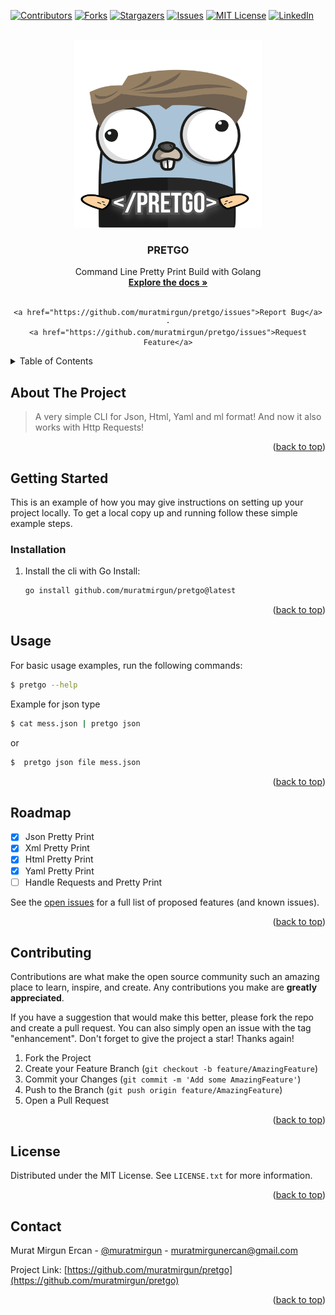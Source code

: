 
<!-- PROJECT SHIELDS -->
[![Contributors][contributors-shield]][contributors-url]
[![Forks][forks-shield]][forks-url]
[![Stargazers][stars-shield]][stars-url]
[![Issues][issues-shield]][issues-url]
[![MIT License][license-shield]][license-url]
[![LinkedIn][linkedin-shield]][linkedin-url]

<!-- PROJECT LOGO -->
<br />
<div align="center">
  <a href="https://github.com/muratmirgun/pretgo">
    <img src="static/logo.png" alt="Logo" width="300" height="300">
  </a>

<h3 align="center">PRETGO</h3>

  <p align="center">
    Command Line Pretty Print Build with Golang
    <br />
    <a href="https://github.com/muratmirgun/pretgo"><strong>Explore the docs »</strong></a>
    <br />
    <br />

    <a href="https://github.com/muratmirgun/pretgo/issues">Report Bug</a>
    ·
    <a href="https://github.com/muratmirgun/pretgo/issues">Request Feature</a>
  </p>
</div>



<!-- TABLE OF CONTENTS -->
<details>
  <summary>Table of Contents</summary>
  <ol>
    <li>
      <a href="#about-the-project">About The Project</a>
    </li>
    <li>
      <a href="#getting-started">Getting Started</a>
      <ul>
        <li><a href="#installation">Installation</a></li>
      </ul>
    </li>
    <li><a href="#usage">Usage</a></li>
    <li><a href="#roadmap">Roadmap</a></li>
    <li><a href="#contributing">Contributing</a></li>
    <li><a href="#license">License</a></li>
    <li><a href="#contact">Contact</a></li>
  </ol>
</details>



<!-- ABOUT THE PROJECT -->
## About The Project

> A very simple CLI for Json, Html, Yaml and ml format! And now it also works with Http Requests!

<p align="right">(<a href="#readme-top">back to top</a>)</p>


<!-- GETTING STARTED -->
## Getting Started

This is an example of how you may give instructions on setting up your project locally.
To get a local copy up and running follow these simple example steps.


### Installation

1. Install the cli with Go Install:
   ```sh
   go install github.com/muratmirgun/pretgo@latest
   ```

<p align="right">(<a href="#readme-top">back to top</a>)</p>



<!-- USAGE EXAMPLES -->
## Usage

For basic usage examples, run the following commands:

```sh
$ pretgo --help
```

Example for json type
```sh
$ cat mess.json | pretgo json
```
or

```sh
$  pretgo json file mess.json
```


<p align="right">(<a href="#readme-top">back to top</a>)</p>



<!-- ROADMAP -->
## Roadmap

- [x] Json Pretty Print
- [x] Xml Pretty Print
- [x] Html Pretty Print
- [x] Yaml Pretty Print
- [ ] Handle Requests and Pretty Print

See the [open issues](https://github.com/muratmirgun/pretgo/issues) for a full list of proposed features (and known issues).

<p align="right">(<a href="#readme-top">back to top</a>)</p>



<!-- CONTRIBUTING -->
## Contributing

Contributions are what make the open source community such an amazing place to learn, inspire, and create. Any contributions you make are **greatly appreciated**.

If you have a suggestion that would make this better, please fork the repo and create a pull request. You can also simply open an issue with the tag "enhancement".
Don't forget to give the project a star! Thanks again!

1. Fork the Project
2. Create your Feature Branch (`git checkout -b feature/AmazingFeature`)
3. Commit your Changes (`git commit -m 'Add some AmazingFeature'`)
4. Push to the Branch (`git push origin feature/AmazingFeature`)
5. Open a Pull Request

<p align="right">(<a href="#readme-top">back to top</a>)</p>



<!-- LICENSE -->
## License

Distributed under the MIT License. See `LICENSE.txt` for more information.

<p align="right">(<a href="#readme-top">back to top</a>)</p>



<!-- CONTACT -->
## Contact

Murat Mirgun Ercan - [@muratmirgun](https://twitter.com/muratmirgun) - muratmirgunercan@gmail.com

Project Link: [https://github.com/muratmirgun/pretgo](https://github.com/muratmirgun/pretgo)

<p align="right">(<a href="#readme-top">back to top</a>)</p>




<!-- MARKDOWN LINKS & IMAGES -->
<!-- https://www.markdownguide.org/basic-syntax/#reference-style-links -->
[contributors-shield]: https://img.shields.io/github/contributors/muratmirgun/pretgo.svg?style=for-the-badge
[contributors-url]: https://github.com/muratmirgun/pretgo/graphs/contributors
[forks-shield]: https://img.shields.io/github/forks/muratmirgun/pretgo.svg?style=for-the-badge
[forks-url]: https://github.com/muratmirgun/pretgo/network/members
[stars-shield]: https://img.shields.io/github/stars/muratmirgun/pretgo.svg?style=for-the-badge
[stars-url]: https://github.com/muratmirgun/pretgo/stargazers
[issues-shield]: https://img.shields.io/github/issues/muratmirgun/pretgo.svg?style=for-the-badge
[issues-url]: https://github.com/muratmirgun/pretgo/issues
[license-shield]: https://img.shields.io/github/license/muratmirgun/pretgo.svg?style=for-the-badge
[license-url]: https://github.com/muratmirgun/pretgo/blob/master/LICENSE.txt
[linkedin-shield]: https://img.shields.io/badge/-LinkedIn-black.svg?style=for-the-badge&logo=linkedin&colorB=555
[linkedin-url]: https://linkedin.com/in/murat-m-ercan
[product-screenshot]: images/screenshot.png
